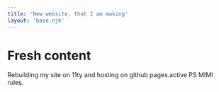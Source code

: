 ```yaml
---
title: 'New website, that I am making'
layout: 'base.njk'
---
```


# Fresh content

Rebuilding my site on 11ty and hosting on github pages.active
PS MIMI rules.
